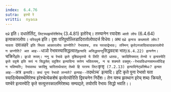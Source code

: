 ```yaml
---
index:  6.4.76
sutra:  इरयो रे
vritti:  nyasa
---
```


`दध्रे` इति। दधातेर्लिट्, `लिटस्थझयोरेशिरेच्` (3.4.81) इतोरेच्। तस्यानेन रयादेशः `आतो लोपः` (6.4.64) इत्याकारलोपः। `परिददृश्रे` इति। दृशः परिपूर्याल्लिडादिरातोलोपदर्ज विधेयः। अथ `दध्रे इत्यत्र कथमातो लोपः? यावता `दवाअहरे` इति स्थित आकारलोपः प्राप्नोति? रेभावश्च, तत्र परत्वाद्रेभावः; तस्मिन् कृतेऽनजादित्वादाकारलोपो न प्राप्नोति? अत आह--`धाञो रेभावस्यासिद्धत्वात्` इत्यादि असिद्धत्वन्तु `सिद्धवदत्रा भात्` (6.4.22) इत्यनेन।
`चक्रिरे` इति। कृञो रूपम्। ननु च रेभावे कृते दृशिप्रभृतयो ये लिटि सेटो धातवः, क्रादिमियमात् तेभ्यो र इत्यस्येटि कृते ददृश्रे इति रूपं न सिद्धयेत् ददृशिर इत्यादिना रूपेण भवितव्यम्, न च शक्यते वक्तुम्--रेभावविधानसामर्थ्यादिङ् न भविष्यति; रेभावस्थ क्रादिषु चारितार्थत्वात् तेब्यो हि परस्य लिटः `कृसृ` (7.2.13) इत्यादिनेट्प्रतिषेधः? इत्यत आह--`अत्र` इत्यादि। कथं पुना रेभावो लभ्यते? इत्याह--`तदर्थञ्च` इत्यादि। इटि कृते पुना रेभावो यता स्यादित्येवमर्थमिरेश्च इरेश्चेत्येकशेषं कृत्वेरयोरिति द्विवचनेन निर्देशः। तेन यश्च झस्थान इरेच् शब्दः क्रियते, यश्चेरे इत्यस्येटि कृते सत्युत्तरकालमिरेशब्दः सम्पद्यते, तयोरपि रेभावः सिद्धो भवति।।

